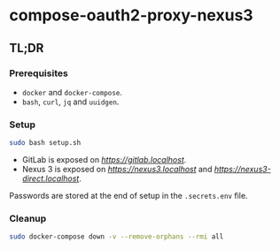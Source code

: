 # compose-oauth2-proxy-nexus3

## TL;DR

### Prerequisites

- `docker` and `docker-compose`.
- `bash`, `curl`, `jq` and `uuidgen`.

### Setup

```bash
sudo bash setup.sh
```

- GitLab is exposed on *https://gitlab.localhost*.
- Nexus 3 is exposed on *https://nexus3.localhost* and *https://nexus3-direct.localhost*.

Passwords are stored at the end of setup in the `.secrets.env` file.

### Cleanup

```bash
sudo docker-compose down -v --remove-orphans --rmi all
```
